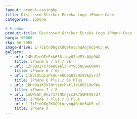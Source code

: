 ```yaml
---
layout: produk-casinghp
title: Distrssed Striker Eureka Logo iPhone Case
categories: iphone

# Produk
product-title: Distrssed Striker Eureka Logo iPhone Case
harga: 90000
sku: hn-2965
image-drive: 1-7iEtnD6gZKUQ9tocvhqA6j6o54U5_eC
gallery:
  - url: 14MaEzeQEeExk658itgy0ZpVMYcAVp9AQ
    title: iPhone 5 / 5s / SE
  - url: 1ZF9B32FzTceBQaal3FvYVS58L9w60mmY
    title: iPhone 6 / 6s
  - url: 1l8ViXLqixPS4C-ehO2pOaE9z98kp5r1f
    title: iPhone 6 Plus / 6s Plus
  - url: 1bHk8aiKSVlNrtserhxtlJei80ZL8w7Wy
    title: iPhone 7 / 8
  - url: 1oUWxSh_0ki717lNCnjscJR7SGMFA0rZ7
    title: iPhone 7 Plus / 8 Plus
  - url: 1-7iEtnD6gZKUQ9tocvhqA6j6o54U5_eC
    title: iPhone X
---
```

